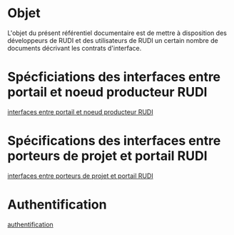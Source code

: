 # Objet

L'objet du présent référentiel documentaire est de mettre à disposition des développeurs de RUDI et des utilisateurs de RUDI un certain nombre de documents décrivant les contrats d'interface.

# Spécficiations des interfaces entre portail et noeud producteur RUDI

[interfaces entre portail et noeud producteur RUDI](contrat-portail-noeud-producteur/README.md)

# Spécifications des interfaces entre porteurs de projet et portail RUDI

[interfaces entre porteurs de projet et portail RUDI](contrat-portail-porteur/README.md)

# Authentification

[authentification](authentification/README.md)
